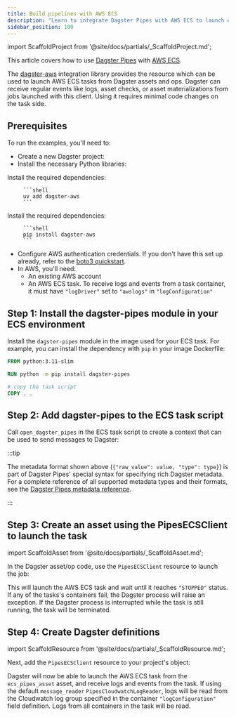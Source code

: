 ```yaml
---
title: Build pipelines with AWS ECS
description: "Learn to integrate Dagster Pipes with AWS ECS to launch external code from Dagster assets."
sidebar_position: 100
---
```


import ScaffoldProject from '@site/docs/partials/\_ScaffoldProject.md';

This article covers how to use [Dagster Pipes](/guides/build/external-pipelines) with [AWS ECS](https://aws.amazon.com/ecs).

The [dagster-aws](/api/libraries/dagster-aws) integration library provides the <PyObject section="libraries" object="pipes.PipesECSClient" module="dagster_aws" /> resource which can be used to launch AWS ECS tasks from Dagster assets and ops. Dagster can receive regular events like logs, asset checks, or asset materializations from jobs launched with this client. Using it requires minimal code changes on the task side.

## Prerequisites

To run the examples, you'll need to:

- Create a new Dagster project:
  <ScaffoldProject />
- Install the necessary Python libraries:

<Tabs groupId="package-manager">
   <TabItem value="uv" label="uv">
      Install the required dependencies:

         ```shell
         uv add dagster-aws
         ```

   </TabItem>

   <TabItem value="pip" label="pip">
      Install the required dependencies:

         ```shell
         pip install dagster-aws
         ```

   </TabItem>
</Tabs>

- Configure AWS authentication credentials. If you don't have this set up already, refer to the [boto3 quickstart](https://boto3.amazonaws.com/v1/documentation/api/latest/guide/quickstart.html).
- In AWS, you'll need:
  - An existing AWS account
  - An AWS ECS task. To receive logs and events from a task container, it must have `"logDriver"` set to `"awslogs"` in `"logConfiguration"`


## Step 1: Install the dagster-pipes module in your ECS environment

Install the `dagster-pipes` module in the image used for your ECS task. For example, you can install the dependency with `pip` in your image Dockerfile:

```Dockerfile
FROM python:3.11-slim

RUN python -m pip install dagster-pipes

# copy the task script
COPY . .
```

## Step 2: Add dagster-pipes to the ECS task script

Call `open_dagster_pipes` in the ECS task script to create a context that can be used to send messages to Dagster:

<CodeExample path="docs_snippets/docs_snippets/guides/dagster/dagster_pipes/ecs/task.py" />

:::tip

The metadata format shown above (`{"raw_value": value, "type": type}`) is part of Dagster Pipes' special syntax for specifying rich Dagster metadata. For a complete reference of all supported metadata types and their formats, see the [Dagster Pipes metadata reference](/guides/build/external-pipelines/using-dagster-pipes/reference#passing-rich-metadata-to-dagster).

:::

## Step 3: Create an asset using the PipesECSClient to launch the task

import ScaffoldAsset from '@site/docs/partials/\_ScaffoldAsset.md';

<ScaffoldAsset />

In the Dagster asset/op code, use the `PipesECSClient` resource to launch the job:

<CodeExample path="docs_snippets/docs_snippets/guides/dagster/dagster_pipes/ecs/dagster_code.py" title="src/<project_name>/defs/assets.py" />

This will launch the AWS ECS task and wait until it reaches `"STOPPED"` status. If any of the tasks's containers fail, the Dagster process will raise an exception. If the Dagster process is interrupted while the task is still running, the task will be terminated.

## Step 4: Create Dagster definitions

import ScaffoldResource from '@site/docs/partials/\_ScaffoldResource.md';

<ScaffoldResource />

Next, add the `PipesECSClient` resource to your project's <PyObject section="definitions" module="dagster" object="Definitions" /> object:

<CodeExample path="docs_snippets/docs_snippets/guides/dagster/dagster_pipes/ecs/resources.py" title="src/<project_name>/defs/resources.py" />

Dagster will now be able to launch the AWS ECS task from the `ecs_pipes_asset` asset, and receive logs and events from the task. If using the default `message_reader` `PipesCloudwatchLogReader`, logs will be read from the Cloudwatch log group specified in the container `"logConfiguration"` field definition. Logs from all containers in the task will be read.
